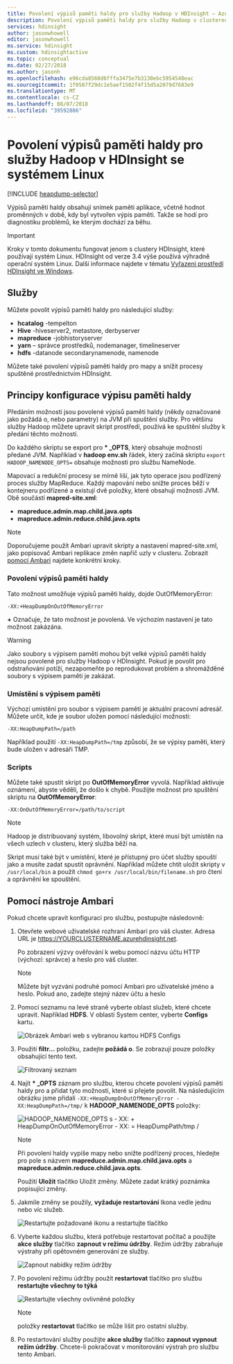 ```yaml
---
title: Povolení výpisů paměti haldy pro služby Hadoop v HDInsight – Azure
description: Povolení výpisů paměti haldy pro služby Hadoop v clusterech HDInsight založených na Linuxu pro ladění a analýzu.
services: hdinsight
author: jasonwhowell
editor: jasonwhowell
ms.service: hdinsight
ms.custom: hdinsightactive
ms.topic: conceptual
ms.date: 02/27/2018
ms.author: jasonh
ms.openlocfilehash: e96cda8560d6fffa3475e7b3130ebc5954548eac
ms.sourcegitcommit: 1f0587f29dc1e5aef1502f4f15d5a2079d7683e9
ms.translationtype: MT
ms.contentlocale: cs-CZ
ms.lasthandoff: 08/07/2018
ms.locfileid: "39592886"
---
```

# <a name="enable-heap-dumps-for-hadoop-services-on-linux-based-hdinsight"></a>Povolení výpisů paměti haldy pro služby Hadoop v HDInsight se systémem Linux

[!INCLUDE [heapdump-selector](../../includes/hdinsight-selector-heap-dump.md)]

Výpisů paměti haldy obsahují snímek paměti aplikace, včetně hodnot proměnných v době, kdy byl vytvořen výpis paměti. Takže se hodí pro diagnostiku problémů, ke kterým dochází za běhu.

> [!IMPORTANT]
> Kroky v tomto dokumentu fungovat jenom s clustery HDInsight, které používají systém Linux. HDInsight od verze 3.4 výše používá výhradně operační systém Linux. Další informace najdete v tématu [Vyřazení prostředí HDInsight ve Windows](hdinsight-component-versioning.md#hdinsight-windows-retirement).

## <a name="whichServices"></a>Služby

Můžete povolit výpisů paměti haldy pro následující služby:

* **hcatalog** -tempelton
* **Hive** -hiveserver2, metastore, derbyserver
* **mapreduce** -jobhistoryserver
* **yarn** – správce prostředků, nodemanager, timelineserver
* **hdfs** -datanode secondarynamenode, namenode

Můžete také povolení výpisů paměti haldy pro mapy a snížit procesy spuštěné prostřednictvím HDInsight.

## <a name="configuration"></a>Principy konfigurace výpisu paměti haldy

Předáním možnosti jsou povolené výpisů paměti haldy (někdy označované jako požádá o, nebo parametry) na JVM při spuštění služby. Pro většinu služby Hadoop můžete upravit skript prostředí, používá ke spuštění služby k předání těchto možností.

Do každého skriptu se export pro  **\* \_OPTS**, který obsahuje možnosti předané JVM. Například v **hadoop env.sh** řádek, který začíná skriptu `export HADOOP_NAMENODE_OPTS=` obsahuje možnosti pro službu NameNode.

Mapovací a redukční procesy se mírně liší, jak tyto operace jsou podřízený proces služby MapReduce. Každý mapování nebo snižte proces běží v kontejneru podřízené a existují dvě položky, které obsahují možnosti JVM. Obě součástí **mapred-site.xml**:

* **mapreduce.admin.map.child.java.opts**
* **mapreduce.admin.reduce.child.java.opts**

> [!NOTE]
> Doporučujeme použít Ambari upravit skripty a nastavení mapred-site.xml, jako popisovač Ambari replikace změn napříč uzly v clusteru. Zobrazit [pomocí Ambari](#using-ambari) najdete konkrétní kroky.

### <a name="enable-heap-dumps"></a>Povolení výpisů paměti haldy

Tato možnost umožňuje výpisů paměti haldy, dojde OutOfMemoryError:

    -XX:+HeapDumpOnOutOfMemoryError

**+** Označuje, že tato možnost je povolená. Ve výchozím nastavení je tato možnost zakázána.

> [!WARNING]
> Jako soubory s výpisem paměti mohou být velké výpisů paměti haldy nejsou povolené pro služby Hadoop v HDInsight. Pokud je povolit pro odstraňování potíží, nezapomeňte po reprodukovat problém a shromážděné soubory s výpisem paměti je zakázat.

### <a name="dump-location"></a>Umístění s výpisem paměti

Výchozí umístění pro soubor s výpisem paměti je aktuální pracovní adresář. Můžete určit, kde je soubor uložen pomocí následující možnosti:

    -XX:HeapDumpPath=/path

Například použití `-XX:HeapDumpPath=/tmp` způsobí, že se výpisy paměti, který bude uložen v adresáři TMP.

### <a name="scripts"></a>Scripts

Můžete také spustit skript po **OutOfMemoryError** vyvolá. Například aktivuje oznámení, abyste věděli, že došlo k chybě. Použijte možnost pro spuštění skriptu na __OutOfMemoryError__:

    -XX:OnOutOfMemoryError=/path/to/script

> [!NOTE]
> Hadoop je distribuovaný systém, libovolný skript, které musí být umístěn na všech uzlech v clusteru, který služba běží na.
> 
> Skript musí také být v umístění, které je přístupný pro účet služby spouští jako a musíte zadat spustit oprávnění. Například můžete chtít uložit skripty v `/usr/local/bin` a použít `chmod go+rx /usr/local/bin/filename.sh` pro čtení a oprávnění ke spouštění.

## <a name="using-ambari"></a>Pomocí nástroje Ambari

Pokud chcete upravit konfiguraci pro službu, postupujte následovně:

1. Otevřete webové uživatelské rozhraní Ambari pro váš cluster. Adresa URL je https://YOURCLUSTERNAME.azurehdinsight.net.

    Po zobrazení výzvy ověřování k webu pomocí názvu účtu HTTP (výchozí: správce) a heslo pro váš cluster.

   > [!NOTE]
   > Můžete být vyzváni podruhé pomocí Ambari pro uživatelské jméno a heslo. Pokud ano, zadejte stejný název účtu a heslo

2. Pomocí seznamu na levé straně vyberte oblast služeb, které chcete upravit. Například **HDFS**. V oblasti System center, vyberte **Configs** kartu.

    ![Obrázek Ambari web s vybranou kartou HDFS Configs](./media/hdinsight-hadoop-heap-dump-linux/serviceconfig.png)

3. Použití **filtr...**  položku, zadejte **požádá o**. Se zobrazují pouze položky obsahující tento text.

    ![Filtrovaný seznam](./media/hdinsight-hadoop-heap-dump-linux/filter.png)

4. Najít  **\* \_OPTS** záznam pro službu, kterou chcete povolení výpisů paměti haldy pro a přidat tyto možnosti, které si přejete povolit. Na následujícím obrázku jsme přidali `-XX:+HeapDumpOnOutOfMemoryError -XX:HeapDumpPath=/tmp/` k **HADOOP\_NAMENODE\_OPTS** položky:

    ![HADOOP_NAMENODE_OPTS s - XX: + HeapDumpOnOutOfMemoryError - XX: = HeapDumpPath/tmp /](./media/hdinsight-hadoop-heap-dump-linux/opts.png)

   > [!NOTE]
   > Při povolení haldy vypíše mapy nebo snižte podřízený proces, hledejte pro pole s názvem **mapreduce.admin.map.child.java.opts** a **mapreduce.admin.reduce.child.java.opts**.

    Použití **Uložit** tlačítko Uložit změny. Můžete zadat krátký poznámka popisující změny.

5. Jakmile změny se použily, **vyžaduje restartování** Ikona vedle jednu nebo víc služeb.

    ![Restartujte požadované ikonu a restartujte tlačítko](./media/hdinsight-hadoop-heap-dump-linux/restartrequiredicon.png)

6. Vyberte každou službu, která potřebuje restartovat počítač a použijte **akce služby** tlačítko **zapnout v režimu údržby**. Režim údržby zabraňuje výstrahy při opětovném generování ze služby.

    ![Zapnout nabídky režim údržby](./media/hdinsight-hadoop-heap-dump-linux/maintenancemode.png)

7. Po povolení režimu údržby použít **restartovat** tlačítko pro službu **restartujte všechny to týká**

    ![Restartujte všechny ovlivněné položky](./media/hdinsight-hadoop-heap-dump-linux/restartbutton.png)

   > [!NOTE]
   > položky **restartovat** tlačítko se může lišit pro ostatní služby.

8. Po restartování služby použijte **akce služby** tlačítko **zapnout vypnout režim údržby**. Chcete-li pokračovat v monitorování výstrah pro službu tento Ambari.

